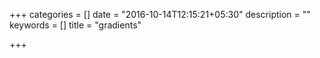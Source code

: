 +++
categories = []
date = "2016-10-14T12:15:21+05:30"
description = ""
keywords = []
title = "gradients"

+++

